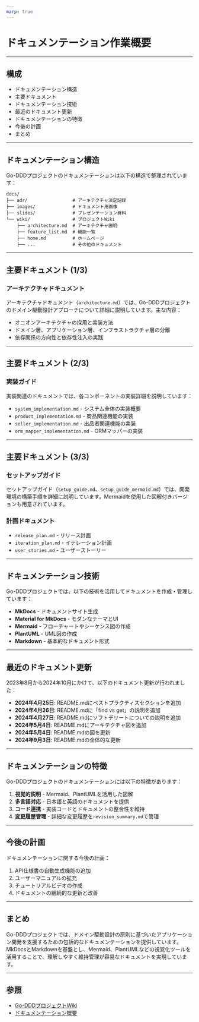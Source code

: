 ```yaml
---
marp: true
---
```


# ドキュメンテーション作業概要

---

## 構成

- ドキュメンテーション構造
- 主要ドキュメント
- ドキュメンテーション技術
- 最近のドキュメント更新
- ドキュメンテーションの特徴
- 今後の計画
- まとめ

---

## ドキュメンテーション構造

Go-DDDプロジェクトのドキュメンテーションは以下の構造で整理されています：

```
docs/
├── adr/                 # アーキテクチャ決定記録
├── images/              # ドキュメント用画像
├── slides/              # プレゼンテーション資料
└── wiki/                # プロジェクトWiki
    ├── architecture.md  # アーキテクチャ説明
    ├── feature_list.md  # 機能一覧
    ├── home.md          # ホームページ
    ├── ...              # その他のドキュメント
```

---

## 主要ドキュメント (1/3)

### アーキテクチャドキュメント

アーキテクチャドキュメント（`architecture.md`）では、Go-DDDプロジェクトのドメイン駆動設計アプローチについて詳細に説明しています。主な内容：

- オニオンアーキテクチャの採用と実装方法
- ドメイン層、アプリケーション層、インフラストラクチャ層の分離
- 依存関係の方向性と依存性注入の実践

---

## 主要ドキュメント (2/3)

### 実装ガイド

実装関連のドキュメントでは、各コンポーネントの実装詳細を説明しています：

- `system_implementation.md` - システム全体の実装概要
- `product_implementation.md` - 商品関連機能の実装
- `seller_implementation.md` - 出品者関連機能の実装
- `orm_mapper_implementation.md` - ORMマッパーの実装

---

## 主要ドキュメント (3/3)

### セットアップガイド

セットアップガイド（`setup_guide.md`、`setup_guide_mermaid.md`）では、開発環境の構築手順を詳細に説明しています。Mermaidを使用した図解付きバージョンも用意されています。

### 計画ドキュメント

- `release_plan.md` - リリース計画
- `iteration_plan.md` - イテレーション計画
- `user_stories.md` - ユーザーストーリー

---

## ドキュメンテーション技術

Go-DDDプロジェクトでは、以下の技術を活用してドキュメントを作成・管理しています：

- **MkDocs** - ドキュメントサイト生成
- **Material for MkDocs** - モダンなテーマとUI
- **Mermaid** - フローチャートやシーケンス図の作成
- **PlantUML** - UML図の作成
- **Markdown** - 基本的なドキュメント形式

---

## 最近のドキュメント更新

2023年8月から2024年10月にかけて、以下のドキュメント更新が行われました：

- **2024年4月25日**: README.mdにベストプラクティスセクションを追加
- **2024年4月26日**: README.mdに「find vs get」の説明を追加
- **2024年4月27日**: README.mdにソフトデリートについての説明を追加
- **2024年5月4日**: README.mdにアーキテクチャ図を追加
- **2024年5月4日**: README.mdの図を更新
- **2024年9月3日**: README.mdの全体的な更新

---

## ドキュメンテーションの特徴

Go-DDDプロジェクトのドキュメンテーションには以下の特徴があります：

1. **視覚的説明** - Mermaid、PlantUMLを活用した図解
2. **多言語対応** - 日本語と英語のドキュメントを提供
3. **コード連携** - 実装コードとドキュメントの整合性を維持
4. **変更履歴管理** - 詳細な変更履歴を`revision_summary.md`で管理

---

## 今後の計画

ドキュメンテーションに関する今後の計画：

1. API仕様書の自動生成機能の追加
2. ユーザーマニュアルの拡充
3. チュートリアルビデオの作成
4. ドキュメントの継続的な更新と改善

---

## まとめ

Go-DDDプロジェクトでは、ドメイン駆動設計の原則に基づいたアプリケーション開発を支援するための包括的なドキュメンテーションを提供しています。MkDocsとMarkdownを基盤とし、Mermaid、PlantUMLなどの視覚化ツールを活用することで、理解しやすく維持管理が容易なドキュメントを実現しています。

---

## 参照

- [Go-DDDプロジェクトWiki](../wiki/home.md)
- [ドキュメンテーション概要](../wiki/documentation_summary.md)
